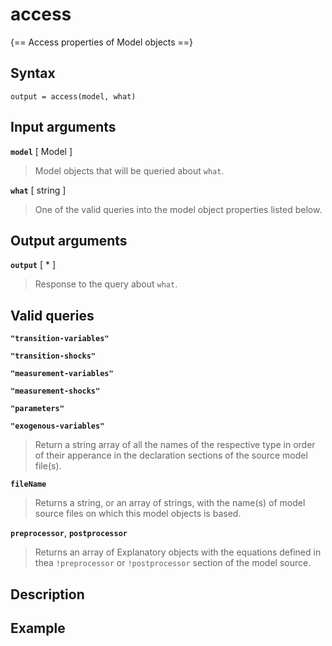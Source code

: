 # access

{== Access properties of Model objects ==}


## Syntax

    output = access(model, what)


## Input arguments

__`model`__ [ Model ]
> 
> Model objects that will be queried about `what`.
> 

__`what`__ [ string ]
> 
> One of the valid queries into the model object properties listed below.
> 

## Output arguments

__`output`__ [ * ]
> 
> Response to the query about `what`.
> 

## Valid queries

__`"transition-variables"`__

__`"transition-shocks"`__

__`"measurement-variables"`__

__`"measurement-shocks"`__

__`"parameters"`__

__`"exogenous-variables"`__

>
> Return a string array of all the names of the respective type in order of
> their apperance in the declaration sections of the source model file(s).
>

__`fileName`__
> 
> Returns a string, or an array of strings, with the name(s) of model source
> files on which this model objects is based.
> 

__`preprocessor`__, __`postprocessor`__
> 
> Returns an array of Explanatory objects with the equations defined in thea
> `!preprocessor` or `!postprocessor` section of the model source.
> 



## Description


## Example


